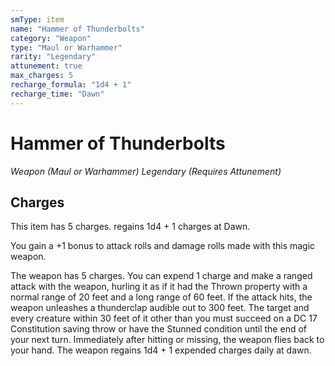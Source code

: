 ```yaml
---
smType: item
name: "Hammer of Thunderbolts"
category: "Weapon"
type: "Maul or Warhammer"
rarity: "Legendary"
attunement: true
max_charges: 5
recharge_formula: "1d4 + 1"
recharge_time: "Dawn"
---
```


# Hammer of Thunderbolts
*Weapon (Maul or Warhammer) Legendary (Requires Attunement)*

## Charges

This item has 5 charges.
regains 1d4 + 1 charges at Dawn.

You gain a +1 bonus to attack rolls and damage rolls made with this magic weapon.

The weapon has 5 charges. You can expend 1 charge and make a ranged attack with the weapon, hurling it as if it had the Thrown property with a normal range of 20 feet and a long range of 60 feet. If the attack hits, the weapon unleashes a thunderclap audible out to 300 feet. The target and every creature within 30 feet of it other than you must succeed on a DC 17 Constitution saving throw or have the Stunned condition until the end of your next turn. Immediately after hitting or missing, the weapon flies back to your hand. The weapon regains 1d4 + 1 expended charges daily at dawn.
